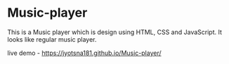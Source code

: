 # Music-player
This is a Music player which is design using HTML, CSS and JavaScript. It looks like regular music player.

live demo - https://jyotsna181.github.io/Music-player/

